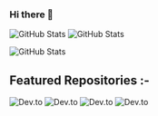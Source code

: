 ### Hi there 👋

<!--
**Nileshthakur2003/Nileshthakur2003** is a ✨ _special_ ✨ repository because its `README.md` (this file) appears on your GitHub profile.
-->
![GitHub Stats](https://github-readme-stats.vercel.app/api/top-langs/?username=Nileshthakur2003&theme=dark&show_icons=true&hide_border=true&layout=compact)
![GitHub Stats](https://github-readme-streak-stats.herokuapp.com/?user=Nileshthakur2003&theme=dark&hide_border=true)

![GitHub Stats](https://github-readme-stats.vercel.app/api?username=Nileshthakur2003&theme=dark&show_icons=true&hide_border=true&count_private=true)

## Featured Repositories :- 



![Dev.to](https://github-readme-stats.vercel.app/api/pin/?username=Nileshthakur2003&repo=dsa_cpp)
![Dev.to](https://github-readme-stats.vercel.app/api/pin/?username=Nileshthakur2003&repo=MathsExplorerv1)
![Dev.to](https://github-readme-stats.vercel.app/api/pin/?username=Nileshthakur2003&repo=CelestialOrbs)
![Dev.to](https://github-readme-stats.vercel.app/api/pin/?username=Nileshthakur2003&repo=dsa_cpp)

